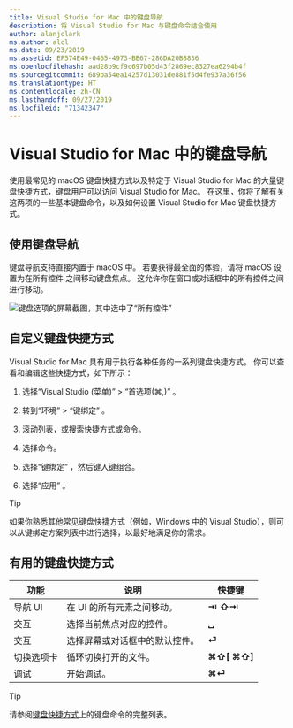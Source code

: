 ```yaml
---
title: Visual Studio for Mac 中的键盘导航
description: 将 Visual Studio for Mac 与键盘命令结合使用
author: alanjclark
ms.author: alcl
ms.date: 09/23/2019
ms.assetid: EF574E49-0465-4973-BE67-286DA20B8836
ms.openlocfilehash: aad28b9cf9c697b05d43f2869ec8327ea6294b4f
ms.sourcegitcommit: 689ba54ea14257d13031de881f5d4fe937a36f56
ms.translationtype: HT
ms.contentlocale: zh-CN
ms.lasthandoff: 09/27/2019
ms.locfileid: "71342347"
---
```

# <a name="keyboard-navigation-in-visual-studio-for-mac"></a>Visual Studio for Mac 中的键盘导航

使用最常见的 macOS 键盘快捷方式以及特定于 Visual Studio for Mac 的大量键盘快捷方式，键盘用户可以访问 Visual Studio for Mac。 在这里，你将了解有关这两项的一些基本键盘命令，以及如何设置 Visual Studio for Mac 键盘快捷方式。

## <a name="use-keyboard-navigation"></a>使用键盘导航

键盘导航支持直接内置于 macOS 中。 若要获得最全面的体验，请将 macOS 设置为在所有控件  之间移动键盘焦点。 这允许你在窗口或对话框中的所有控件之间进行移动。

![键盘选项的屏幕截图，其中选中了“所有控件”](media/accessibility-preferences-keyboard.png)

## <a name="customize-keyboard-shortcuts"></a>自定义键盘快捷方式

Visual Studio for Mac 具有用于执行各种任务的一系列键盘快捷方式。 你可以查看和编辑这些快捷方式，如下所示：

1. 选择“Visual Studio (菜单)”   > “首选项(&#8984;,)”  。

1. 转到“环境”   > “键绑定”  。

1. 滚动列表，或搜索快捷方式或命令。

1. 选择命令。

1. 选择“键绑定”  ，然后键入键组合。

1. 选择“应用”  。

> [!TIP]
> 如果你熟悉其他常见键盘快捷方式（例如，Windows 中的 Visual Studio），则可以从键绑定方案列表中进行选择，以最好地满足你的需求。

## <a name="useful-keyboard-shortcuts"></a>有用的键盘快捷方式

|功能         |说明                                   |快捷键         |
|----------------|----------------------------------------------|-----------------|
|导航 UI   |在 UI 的所有元素之间移动。               |**⇥** **⇧⇥**    |
|交互        |选择当前焦点对应的控件。         |**␣**            |
|交互        |选择屏幕或对话框中的默认控件。 |**⏎**            |
|切换选项卡     |循环切换打开的文件。                      |**⌘⇧[** **⌘⇧]** |
|调试           |开始调试。                               |**⌘⏎**           |

> [!TIP]
> 请参阅[键盘快捷方式](keyboard-shortcuts.md)上的键盘命令的完整列表。